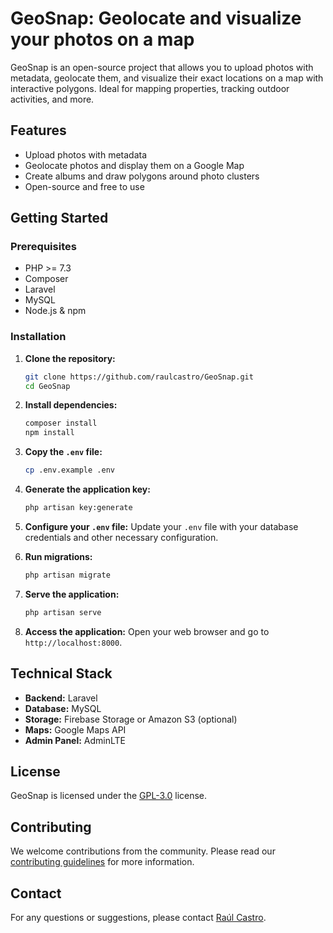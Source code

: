 # GeoSnap: Geolocate and visualize your photos on a map

GeoSnap is an open-source project that allows you to upload photos with metadata, geolocate them, and visualize their exact locations on a map with interactive polygons. Ideal for mapping properties, tracking outdoor activities, and more.

## Features
- Upload photos with metadata
- Geolocate photos and display them on a Google Map
- Create albums and draw polygons around photo clusters
- Open-source and free to use

## Getting Started

### Prerequisites
- PHP >= 7.3
- Composer
- Laravel
- MySQL
- Node.js & npm

### Installation

1. **Clone the repository:**
   ```bash
   git clone https://github.com/raulcastro/GeoSnap.git
   cd GeoSnap
   ```

2. **Install dependencies:**
   ```bash
   composer install
   npm install
   ```

3. **Copy the `.env` file:**
   ```bash
   cp .env.example .env
   ```

4. **Generate the application key:**
   ```bash
   php artisan key:generate
   ```

5. **Configure your `.env` file:**
   Update your `.env` file with your database credentials and other necessary configuration.

6. **Run migrations:**
   ```bash
   php artisan migrate
   ```

7. **Serve the application:**
   ```bash
   php artisan serve
   ```

8. **Access the application:**
   Open your web browser and go to `http://localhost:8000`.

## Technical Stack
- **Backend:** Laravel
- **Database:** MySQL
- **Storage:** Firebase Storage or Amazon S3 (optional)
- **Maps:** Google Maps API
- **Admin Panel:** AdminLTE

## License
GeoSnap is licensed under the [GPL-3.0](LICENSE) license.

## Contributing
We welcome contributions from the community. Please read our [contributing guidelines](CONTRIBUTING.md) for more information.

## Contact
For any questions or suggestions, please contact [Raúl Castro](mailto:raul.castro.developer@gmail.com).

